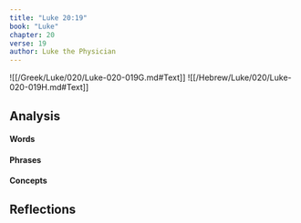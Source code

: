 ```yaml
---
title: "Luke 20:19"
book: "Luke"
chapter: 20
verse: 19
author: Luke the Physician
---
```

![[/Greek/Luke/020/Luke-020-019G.md#Text]]
![[/Hebrew/Luke/020/Luke-020-019H.md#Text]]

## Analysis

#### Words

#### Phrases

#### Concepts

## Reflections
